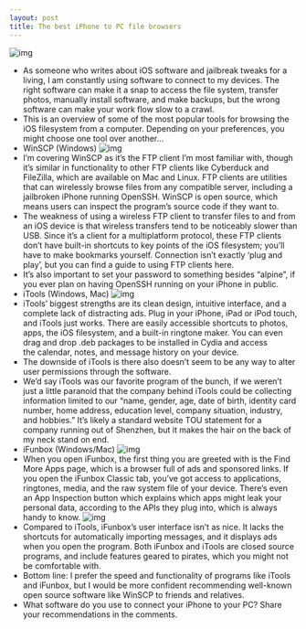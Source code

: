```yaml
---
layout: post
title: The best iPhone to PC file browsers
---
```

![img](http://media.idownloadblog.com/wp-content/uploads/2013/01/free-iOS-file-transfer-comparison.jpg)
* As someone who writes about iOS software and jailbreak tweaks for a living, I am constantly using software to connect to my devices. The right software can make it a snap to access the file system, transfer photos, manually install software, and make backups, but the wrong software can make your work flow slow to a crawl.
* This is an overview of some of the most popular tools for browsing the iOS filesystem from a computer. Depending on your preferences, you might choose one tool over another…
* WinSCP (Windows)
![img](http://media.idownloadblog.com/wp-content/uploads/2013/01/WinSCP.jpg)
* I’m covering WinSCP as it’s the FTP client I’m most familiar with, though it’s similar in functionality to other FTP clients like Cyberduck and FileZilla, which are available on Mac and Linux. FTP clients are utilities that can wirelessly browse files from any compatible server, including a jailbroken iPhone running OpenSSH. WinSCP is open source, which means users can inspect the program’s source code if they want to.
* The weakness of using a wireless FTP client to transfer files to and from an iOS device is that wireless transfers tend to be noticeably slower than USB. Since it’s a client for a multiplatform protocol, these FTP clients don’t have built-in shortcuts to key points of the iOS filesystem; you’ll have to make bookmarks yourself. Connection isn’t exactly ‘plug and play’, but you can find a guide to using FTP clients here.
* It’s also important to set your password to something besides “alpine”, if you ever plan on having OpenSSH running on your iPhone in public.
* iTools (Windows, Mac)
![img](http://media.idownloadblog.com/wp-content/uploads/2013/01/iTools.jpg)
* iTools’ biggest strengths are its clean design, intuitive interface, and a complete lack of distracting ads. Plug in your iPhone, iPad or iPod touch, and iTools just works. There are easily accessible shortcuts to photos, apps, the iOS filesystem, and a built-in ringtone maker. You can even drag and drop .deb packages to be installed in Cydia and access the calendar, notes, and message history on your device.
* The downside of iTools is there also doesn’t seem to be any way to alter user permissions through the software.
* We’d say iTools was our favorite program of the bunch, if we weren’t just a little paranoid that the company behind iTools could be collecting information limited to our “name, gender, age, date of birth, identity card number, home address, education level, company situation, industry, and hobbies.” It’s likely a standard website TOU statement for a company running out of Shenzhen, but it makes the hair on the back of my neck stand on end.
* iFunbox (Windows/Mac)
![img](http://media.idownloadblog.com/wp-content/uploads/2013/01/iFunbox.jpg)
* When you open iFunbox, the first thing you are greeted with is the Find More Apps page, which is a browser full of ads and sponsored links. If you open the iFunbox Classic tab, you’ve got access to applications, ringtones, media, and the raw system file of your device. There’s even an App Inspection button which explains which apps might leak your personal data, according to the APIs they plug into, which is always handy to know.
![img](http://media.idownloadblog.com/wp-content/uploads/2013/01/ifunbox-ads.jpg)
* Compared to iTools, iFunbox’s user interface isn’t as nice. It lacks the shortcuts for automatically importing messages, and it displays ads when you open the program. Both iFunbox and iTools are closed source programs, and include features geared to pirates, which you might not be comfortable with.
* Bottom line: I prefer the speed and functionality of programs like iTools and iFunbox, but I would be more confident recommending well-known open source software like WinSCP to friends and relatives.
* What software do you use to connect your iPhone to your PC? Share your recommendations in the comments.

